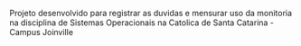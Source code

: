 Projeto desenvolvido para registrar as duvidas e mensurar uso da monitoria na disciplina de Sistemas Operacionais na Catolica de Santa Catarina - Campus Joinville
